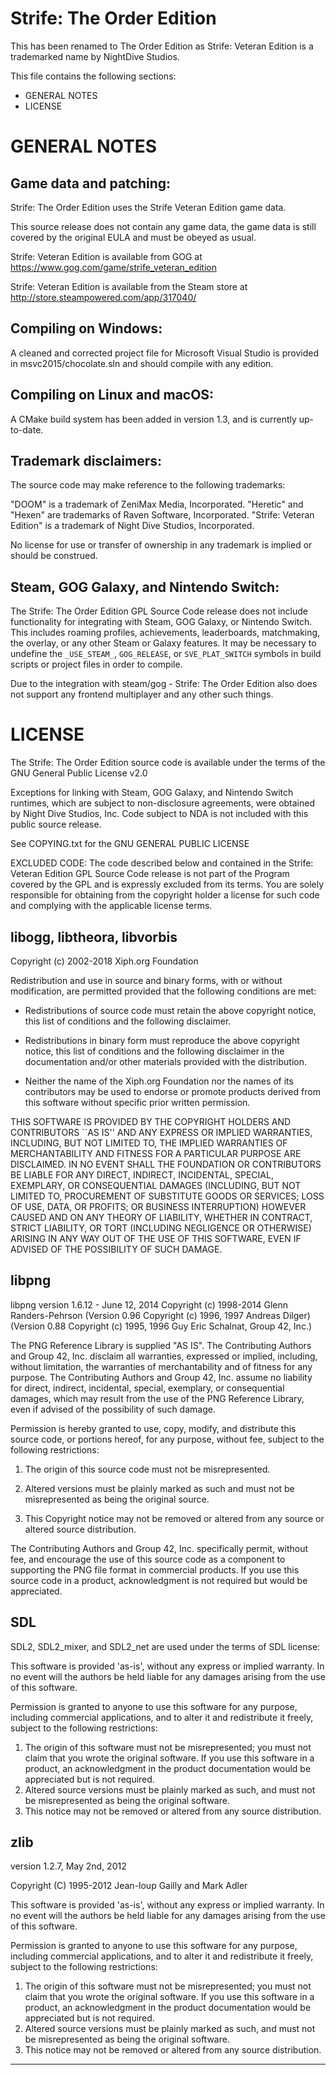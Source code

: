 Strife: The Order Edition
=======================================

This has been renamed to The Order Edition as Strife: Veteran Edition is a trademarked name by NightDive Studios.

This file contains the following sections:

- GENERAL NOTES
- LICENSE

GENERAL NOTES
=============

Game data and patching:
-----------------------

Strife: The Order Edition uses the Strife Veteran Edition game data.

This source release does not contain any game data, the game data is still
covered by the original EULA and must be obeyed as usual.

Strife: Veteran Edition is available from GOG at
https://www.gog.com/game/strife_veteran_edition

Strife: Veteran Edition is available from the Steam store at
http://store.steampowered.com/app/317040/

Compiling on Windows:
---------------------

A cleaned and corrected project file for Microsoft Visual Studio is provided in 
msvc2015/chocolate.sln and should compile with any edition.

Compiling on Linux and macOS:
-------------------

A CMake build system has been added in version 1.3, and is currently up-to-date.

Trademark disclaimers:
----------------------

The source code may make reference to the following trademarks:

"DOOM" is a trademark of ZeniMax Media, Incorporated.
"Heretic" and "Hexen" are trademarks of Raven Software, Incorporated.
"Strife: Veteran Edition" is a trademark of Night Dive Studios, Incorporated.

No license for use or transfer of ownership in any trademark is implied or
should be construed.


Steam, GOG Galaxy, and Nintendo Switch:
---------------------------------------
The Strife: The Order Edition GPL Source Code release does not include 
functionality for integrating with Steam, GOG Galaxy, or Nintendo Switch.
This includes roaming profiles, achievements, leaderboards, matchmaking, the
overlay, or any other Steam or Galaxy features.  It may be necessary to 
undefine the `_USE_STEAM_`, `GOG_RELEASE`, or `SVE_PLAT_SWITCH` symbols in 
build scripts or project files in order to compile.

Due to the integration with steam/gog - Strife: The Order Edition also does not
support any frontend multiplayer and any other such things.


LICENSE
=======

The Strife: The Order Edition source code is available under the terms of the GNU
General Public License v2.0

Exceptions for linking with Steam, GOG Galaxy, and Nintendo Switch runtimes,
which are subject to non-disclosure agreements, were obtained by Night Dive
Studios, Inc. Code subject to NDA is not included with this public source 
release.

See COPYING.txt for the GNU GENERAL PUBLIC LICENSE


EXCLUDED CODE: The code described below and contained in the Strife: Veteran 
Edition GPL Source Code release is not part of the Program covered by the GPL 
and is expressly excluded from its terms.  You are solely responsible for 
obtaining from the copyright holder a license for such code and complying with
the applicable license terms.

libogg, libtheora, libvorbis
----------------------------
Copyright (c) 2002-2018 Xiph.org Foundation

Redistribution and use in source and binary forms, with or without
modification, are permitted provided that the following conditions
are met:

- Redistributions of source code must retain the above copyright
notice, this list of conditions and the following disclaimer.

- Redistributions in binary form must reproduce the above copyright
notice, this list of conditions and the following disclaimer in the
documentation and/or other materials provided with the distribution.

- Neither the name of the Xiph.org Foundation nor the names of its
contributors may be used to endorse or promote products derived from
this software without specific prior written permission.

THIS SOFTWARE IS PROVIDED BY THE COPYRIGHT HOLDERS AND CONTRIBUTORS
``AS IS'' AND ANY EXPRESS OR IMPLIED WARRANTIES, INCLUDING, BUT NOT
LIMITED TO, THE IMPLIED WARRANTIES OF MERCHANTABILITY AND FITNESS FOR
A PARTICULAR PURPOSE ARE DISCLAIMED.  IN NO EVENT SHALL THE FOUNDATION
OR CONTRIBUTORS BE LIABLE FOR ANY DIRECT, INDIRECT, INCIDENTAL,
SPECIAL, EXEMPLARY, OR CONSEQUENTIAL DAMAGES (INCLUDING, BUT NOT
LIMITED TO, PROCUREMENT OF SUBSTITUTE GOODS OR SERVICES; LOSS OF USE,
DATA, OR PROFITS; OR BUSINESS INTERRUPTION) HOWEVER CAUSED AND ON ANY
THEORY OF LIABILITY, WHETHER IN CONTRACT, STRICT LIABILITY, OR TORT
(INCLUDING NEGLIGENCE OR OTHERWISE) ARISING IN ANY WAY OUT OF THE USE
OF THIS SOFTWARE, EVEN IF ADVISED OF THE POSSIBILITY OF SUCH DAMAGE.

libpng
-------------------------------------------------------------------------------
libpng version 1.6.12 - June 12, 2014
Copyright (c) 1998-2014 Glenn Randers-Pehrson
 (Version 0.96 Copyright (c) 1996, 1997 Andreas Dilger)
 (Version 0.88 Copyright (c) 1995, 1996 Guy Eric Schalnat, Group 42, Inc.)

The PNG Reference Library is supplied "AS IS".  The Contributing Authors
and Group 42, Inc. disclaim all warranties, expressed or implied,
including, without limitation, the warranties of merchantability and of
fitness for any purpose.  The Contributing Authors and Group 42, Inc.
assume no liability for direct, indirect, incidental, special, exemplary,
or consequential damages, which may result from the use of the PNG
Reference Library, even if advised of the possibility of such damage.

Permission is hereby granted to use, copy, modify, and distribute this
source code, or portions hereof, for any purpose, without fee, subject
to the following restrictions:

  1. The origin of this source code must not be misrepresented.

  2. Altered versions must be plainly marked as such and must not
     be misrepresented as being the original source.

  3. This Copyright notice may not be removed or altered from
     any source or altered source distribution.

The Contributing Authors and Group 42, Inc. specifically permit, without
fee, and encourage the use of this source code as a component to
supporting the PNG file format in commercial products.  If you use this
source code in a product, acknowledgment is not required but would be
appreciated.

SDL
---
SDL2, SDL2_mixer, and SDL2_net are used under the terms of SDL license:

This software is provided 'as-is', without any express or implied
warranty.  In no event will the authors be held liable for any damages
arising from the use of this software.

Permission is granted to anyone to use this software for any purpose,
including commercial applications, and to alter it and redistribute it
freely, subject to the following restrictions:

1. The origin of this software must not be misrepresented; you must not
   claim that you wrote the original software. If you use this software
   in a product, an acknowledgment in the product documentation would be
   appreciated but is not required.
2. Altered source versions must be plainly marked as such, and must not be
   misrepresented as being the original software.
3. This notice may not be removed or altered from any source distribution.

zlib
-------------------------------------------------------------------------------
version 1.2.7, May 2nd, 2012

Copyright (C) 1995-2012 Jean-loup Gailly and Mark Adler

This software is provided 'as-is', without any express or implied
warranty.  In no event will the authors be held liable for any damages
arising from the use of this software.

Permission is granted to anyone to use this software for any purpose,
including commercial applications, and to alter it and redistribute it
freely, subject to the following restrictions:

1. The origin of this software must not be misrepresented; you must not
   claim that you wrote the original software. If you use this software
   in a product, an acknowledgment in the product documentation would be
   appreciated but is not required.
2. Altered source versions must be plainly marked as such, and must not be
   misrepresented as being the original software.
3. This notice may not be removed or altered from any source distribution.

-------------------------------------------------------------------------------
